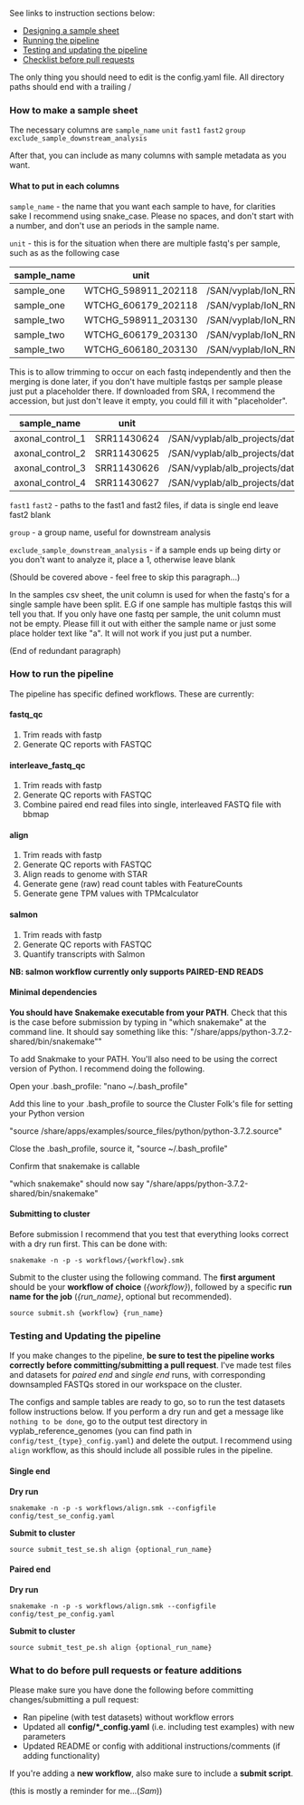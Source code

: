 
See links to instruction sections below:

- [Designing a sample sheet](#how-to-make-a-sample-sheet)
- [Running the pipeline](#how-to-run-the-pipeline)
- [Testing and updating the pipeline](#testing-and-updating-the-pipeline)
- [Checklist before pull requests](#what-to-do-before-pull-requests-or-feature-additions)

The only thing you should need to edit is the config.yaml file. All directory paths should end with a trailing /

### How to make a sample sheet
The necessary columns are
`sample_name`	`unit`	`fast1`	`fast2`	`group`	`exclude_sample_downstream_analysis`

After that, you can include as many columns with sample metadata as you want.


#### What to put in each columns
`sample_name` - the name that you want each sample to have, for clarities sake I recommend using snake_case. Please no spaces, and don't start with a number, and don't use an periods in the sample name. 


`unit` - this is for the situation when there are multiple fastq's per sample, such as as the following case

sample_name | unit | fast1 | fast2 | group | exclude_sample_downstream_analysis
-- | -- | -- | -- | -- | --
sample_one | WTCHG_598911_202118 | /SAN/vyplab/IoN_RNAseq/Bilal_Muscle_biopsies/fastqs/WTCHG_598911_202118_1.fastq.gz | /SAN/vyplab/IoN_RNAseq/Bilal_Muscle_biopsies/fastqs/WTCHG_598911_202118_2.fastq.gz | OPMD |
sample_one | WTCHG_606179_202118 | /SAN/vyplab/IoN_RNAseq/Bilal_Muscle_biopsies/fastqs/WTCHG_606179_202118_1.fastq.gz | /SAN/vyplab/IoN_RNAseq/Bilal_Muscle_biopsies/fastqs/WTCHG_606179_202118_2.fastq.gz | OPMD |
sample_two | WTCHG_598911_203130 | /SAN/vyplab/IoN_RNAseq/Bilal_Muscle_biopsies/fastqs/WTCHG_598911_203130_1.fastq.gz | /SAN/vyplab/IoN_RNAseq/Bilal_Muscle_biopsies/fastqs/WTCHG_598911_203130_2.fastq.gz | IBM |
sample_two | WTCHG_606179_203130 | /SAN/vyplab/IoN_RNAseq/Bilal_Muscle_biopsies/fastqs/WTCHG_606179_203130_1.fastq.gz | /SAN/vyplab/IoN_RNAseq/Bilal_Muscle_biopsies/fastqs/WTCHG_606179_203130_2.fastq.gz | IBM |
sample_two | WTCHG_606180_203130 | /SAN/vyplab/IoN_RNAseq/Bilal_Muscle_biopsies/fastqs/WTCHG_606180_203130_1.fastq.gz | /SAN/vyplab/IoN_RNAseq/Bilal_Muscle_biopsies/fastqs/WTCHG_606180_203130_2.fastq.gz | IBM |


This is to allow trimming to occur on each fastq independently and then the merging is done later, if you don't have multiple fastqs per sample
please just put a placeholder there. If downloaded from SRA, I recommend the accession, but just don't leave it empty, you could fill  it with "placeholder".

sample_name | unit | fast1 | fast2 | group | exclude_sample_downstream_analysis
-- | -- | -- | -- | -- | --
axonal_control_1 | SRR11430624 | /SAN/vyplab/alb_projects/data/briese_tdp43_mouse_motorneuron/raw_data/SRR11430624.fastq |  | axonal_control |
axonal_control_2 | SRR11430625 | /SAN/vyplab/alb_projects/data/briese_tdp43_mouse_motorneuron/raw_data/SRR11430625.fastq |  | axonal_control |
axonal_control_3 | SRR11430626 | /SAN/vyplab/alb_projects/data/briese_tdp43_mouse_motorneuron/raw_data/SRR11430626.fastq |  | axonal_control |
axonal_control_4 | SRR11430627 | /SAN/vyplab/alb_projects/data/briese_tdp43_mouse_motorneuron/raw_data/SRR11430627.fastq |  | axonal_control |

`fast1`	`fast2` - paths to the fast1 and fast2 files, if data is single end leave fast2 blank

`group` - a group name, useful for downstream analysis

`exclude_sample_downstream_analysis` - if a sample ends up being dirty or you don't want to analyze it, place a 1, otherwise leave blank

(Should be covered above - feel free to skip this paragraph...)

In the samples csv sheet, the unit column is used for when the fastq's for a single sample have been split. E.G if one sample has multiple fastqs this will tell you that. If you only have one fastq per sample, the unit column must not be empty. Please fill it out with either the sample name or just some place holder text like "a". It will not work if you just put a number.

(End of redundant paragraph)

### How to run the pipeline

The pipeline has specific defined workflows. These are currently:

#### fastq_qc
1. Trim reads with fastp
2. Generate QC reports with FASTQC

#### interleave_fastq_qc
1. Trim reads with fastp
2. Generate QC reports with FASTQC
3. Combine paired end read files into single, interleaved FASTQ file with bbmap

#### align
1. Trim reads with fastp
2. Generate QC reports with FASTQC
3. Align reads to genome with STAR
4. Generate gene (raw) read count tables with FeatureCounts
5. Generate gene TPM values with TPMcalculator

#### salmon
1. Trim reads with fastp
2. Generate QC reports with FASTQC
3. Quantify transcripts with Salmon

**NB: salmon workflow currently only supports PAIRED-END READS**

#### Minimal dependencies

**You should have Snakemake executable from your PATH**. Check that this is the case before submission by typing in "which snakemake" at the command line. It should say something like this:
"/share/apps/python-3.7.2-shared/bin/snakemake""

To add Snakmake to your PATH. You'll also need to be using the correct version of Python. I recommend doing the following.

Open your .bash_profile:
"nano ~/.bash_profile"

Add this line to your .bash_profile to source the Cluster Folk's file for setting your Python version

"source /share/apps/examples/source_files/python/python-3.7.2.source"

Close the .bash_profile, source it, "source ~/.bash_profile"

Confirm that snakemake is callable

"which snakemake" should now say "/share/apps/python-3.7.2-shared/bin/snakemake"

#### Submitting to cluster

Before submission I recommend that you test that everything looks correct with a dry run first. This can be done with:

```
snakemake -n -p -s workflows/{workflow}.smk
```

Submit to the cluster using the following command. The **first argument** should be your **workflow of choice** (*{workflow}*), followed by a specific **run name for the job** (*{run_name}*, optional but recommended).

```
source submit.sh {workflow} {run_name}
```


### Testing and Updating the pipeline

If you make changes to the pipeline, **be sure to test the pipeline works correctly before committing/submitting a pull request**. I've made test files and datasets for *paired end* and *single end* runs, with corresponding downsampled FASTQs stored in our workspace on the cluster.

The configs and sample tables are ready to go, so to run the test datasets follow instructions below. If you perform a dry run and get a message like `nothing to be done`, go to the output test directory in vyplab_reference_genomes (you can find path in `config/test_{type}_config.yaml`) and delete the output. I recommend using `align` workflow, as this should include all possible rules in the pipeline.

#### Single end

**Dry run**

```
snakemake -n -p -s workflows/align.smk --configfile config/test_se_config.yaml
```

**Submit to cluster**

```
source submit_test_se.sh align {optional_run_name}
```

#### Paired end

**Dry run**

```
snakemake -n -p -s workflows/align.smk --configfile config/test_pe_config.yaml
```

**Submit to cluster**

```
source submit_test_pe.sh align {optional_run_name}
```


### What to do before pull requests or feature additions

Please make sure you have done the following before committing changes/submitting a pull request:
- Ran pipeline (with test datasets) without workflow errors
- Updated all **config/*_config.yaml** (i.e. including test examples) with new parameters
- Updated README or config with additional instructions/comments (if adding functionality)

If you're adding a **new workflow**, also make sure to include a **submit script**.

(this is mostly a reminder for me...(*Sam*))
